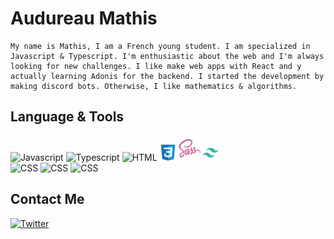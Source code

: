 # Audureau Mathis
```
My name is Mathis, I am a French young student. I am specialized in Javascript & Typescript. I'm enthusiastic about the web and I'm always looking for new challenges. I like make web apps with React and y actually learning Adonis for the backend. I started the development by making discord bots. Otherwise, I like mathematics & algorithms.
```
## Language & Tools
<p>
<img src="https://cdn-icons-png.flaticon.com/512/5968/5968292.png" alt="Javascript" width="26px">
<img src="https://cdn-icons-png.flaticon.com/512/5968/5968381.png" alt="Typescript" width="26px">
<img src="https://cdn-icons-png.flaticon.com/512/1051/1051277.png" alt="HTML" width="26px">
<img src="https://raw.githubusercontent.com/devicons/devicon/master/icons/css3/css3-original.svg" alt="CSS" width="26px"> 
<img src="https://raw.githubusercontent.com/devicons/devicon/master/icons/sass/sass-original.svg" alt="sass" width="35px" height="40"/>
<img src="https://raw.githubusercontent.com/devicons/devicon/master/icons/tailwindcss/tailwindcss-plain.svg" alt="Tailwinds" width="26px"> <br>
<img src="https://resources.jetbrains.com/storage/products/intellij-idea/img/meta/intellij-idea_logo_300x300.png" alt="CSS" width="26px"> 
<img src="https://resources.jetbrains.com/storage/products/webstorm/img/meta/webstorm_logo_300x300.png" alt="CSS" width="26px"> 
<img src="https://resources.jetbrains.com/storage/products/phpstorm/img/meta/phpstorm_logo_300x300.png" alt="CSS" width="26px">
 

</p>

## Contact Me

<a href="https://twitter.com/MathisDevs">
<img src="https://cdn-icons.flaticon.com/png/512/3256/premium/3256013.png?token=exp=1650547957~hmac=160a21573f9e88103da790be756c5e6a" alt="Twitter" width="26px">   
</a>





